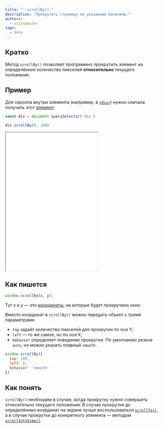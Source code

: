```yaml
---
title: "`.scrollBy()`"
description: "Прокрутить страницу на указанные величины."
authors:
  - starhamster
tags:
  - doka
---
```


## Кратко

Метод `scrollBy()` позволяет программно прокрутить элемент на определённое количество пикселей **относительно** текущего положения.

## Пример

Для скролла внутри элемента (например, в [`<div>`](/html/div/)) нужно сначала получить этот [элемент](/js/element/):

```js
const div = document.querySelector('div')

div.scrollBy(0, 100)
```

<iframe title="Скролл на 100 пикселей" src="demos/in-div/" height="450"></iframe>

## Как пишется

```js
window.scrollBy(x, y);
```

Тут _x_ и _y_ — это [координаты](/js/coordinates/), на которые будет прокручено окно.

Вместо координат в `scrollBy()` можно передать объект с тремя параметрами:

- `top` задаёт количество пикселей для прокрутки по оси Y;
- `left` — то же самое, но по оси X;
- `behavior` определяет поведение прокрутки. По умолчанию резкое `auto`, но можно указать плавный `smooth`.

```js
window.scrollBy({
  top: 100,
  left: 0,
  behavior: 'smooth'
})
```

## Как понять

`scrollBy()` необходим в случае, когда прокрутку нужно совершить относительно текущего положения. В случае прокрутки до определённых координат на экране лучше воспользоваться [`scrollTo()`](/js/element-scrollto/), а в случае прокрутки до конкретного элемента — методом [`scrollIntoView()`](/js/element-scrollintoview/).

